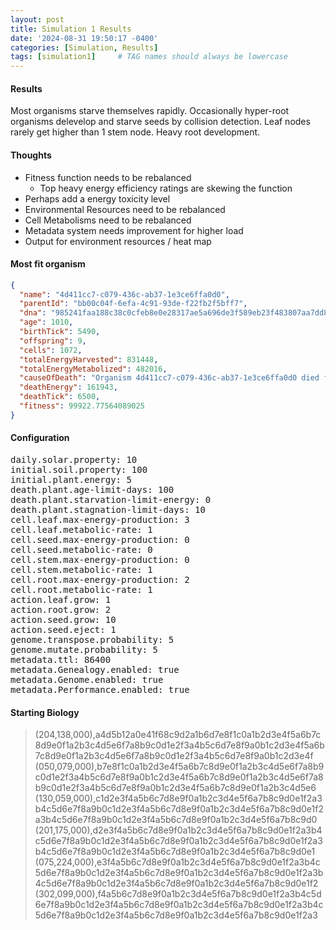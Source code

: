 ```yaml
---
layout: post
title: Simulation 1 Results
date: '2024-08-31 19:50:17 -0400'
categories: [Simulation, Results]
tags: [simulation1]     # TAG names should always be lowercase
---
```

#### Results
Most organisms starve themselves rapidly. Occasionally hyper-root organisms delevelop and starve seeds by collision detection. Leaf nodes rarely get higher than 1 stem node. Heavy root development.

#### Thoughts
- Fitness function needs to be rebalanced
	- Top heavy energy efficiency ratings are skewing  the function
- Perhaps add a energy toxicity level
- Environmental Resources need to be rebalanced
- Cell Metabolisms need to be rebalanced
- Metadata system needs improvement for higher load
- Output for environment resources / heat map

#### Most fit organism
``` json
{
  "name": "4d411cc7-c079-436c-ab37-1e3ce6ffa0d0",
  "parentId": "bb00c04f-6efa-4c91-93de-f22fb2f5bff7",
  "dna": "985241faa188c38c0cfeb8e0e28317ae5a696de3f589eb23f483807aa7dd872436320f4b3182f8fc3299ff23344460b58900fef01a00f93f00ba35417052a59a4e4042b55502e7ad93acd3eeed2e868d",
  "age": 1010,
  "birthTick": 5490,
  "offspring": 9,
  "cells": 1072,
  "totalEnergyHarvested": 831448,
  "totalEnergyMetabolized": 482016,
  "causeOfDeath": "Organism 4d411cc7-c079-436c-ab37-1e3ce6ffa0d0 died from old age.",
  "deathEnergy": 161943,
  "deathTick": 6500,
  "fitness": 99922.77564089025
}
```

#### Configuration

<pre>daily.solar.property: 10
initial.soil.property: 100
initial.plant.energy: 5
death.plant.age-limit-days: 100
death.plant.starvation-limit-energy: 0
death.plant.stagnation-limit-days: 10
cell.leaf.max-energy-production: 3
cell.leaf.metabolic-rate: 1
cell.seed.max-energy-production: 0
cell.seed.metabolic-rate: 0
cell.stem.max-energy-production: 0
cell.stem.metabolic-rate: 1
cell.root.max-energy-production: 2
cell.root.metabolic-rate: 1
action.leaf.grow: 1
action.root.grow: 2
action.seed.grow: 10
action.seed.eject: 1
genome.transpose.probability: 5
genome.mutate.probability: 5
metadata.ttl: 86400
metadata.Genealogy.enabled: true
metadata.Genome.enabled: true
metadata.Performance.enabled: true
</pre>


#### Starting Biology

>(204,138,000),a4d5b12a0e41f68c9d2a1b6d7e8f1c0a1b2d3e4f5a6b7c8d9e0f1a2b3c4d5e6f7a8b9c0d1e2f3a4b5c6d7e8f9a0b1c2d3e4f5a6b7c8d9e0f1a2b3c4d5e6f7a8b9c0d1e2f3a4b5c6d7e8f9a0b1c2d3e4f
>(050,079,000),b7e8f1c0a1b2d3e4f5a6b7c8d9e0f1a2b3c4d5e6f7a8b9c0d1e2f3a4b5c6d7e8f9a0b1c2d3e4f5a6b7c8d9e0f1a2b3c4d5e6f7a8b9c0d1e2f3a4b5c6d7e8f9a0b1c2d3e4f5a6b7c8d9e0f1a2b3c4d5e6
>(130,059,000),c1d2e3f4a5b6c7d8e9f0a1b2c3d4e5f6a7b8c9d0e1f2a3b4c5d6e7f8a9b0c1d2e3f4a5b6c7d8e9f0a1b2c3d4e5f6a7b8c9d0e1f2a3b4c5d6e7f8a9b0c1d2e3f4a5b6c7d8e9f0a1b2c3d4e5f6a7b8c9d0
>(201,175,000),d2e3f4a5b6c7d8e9f0a1b2c3d4e5f6a7b8c9d0e1f2a3b4c5d6e7f8a9b0c1d2e3f4a5b6c7d8e9f0a1b2c3d4e5f6a7b8c9d0e1f2a3b4c5d6e7f8a9b0c1d2e3f4a5b6c7d8e9f0a1b2c3d4e5f6a7b8c9d0e1
>(075,224,000),e3f4a5b6c7d8e9f0a1b2c3d4e5f6a7b8c9d0e1f2a3b4c5d6e7f8a9b0c1d2e3f4a5b6c7d8e9f0a1b2c3d4e5f6a7b8c9d0e1f2a3b4c5d6e7f8a9b0c1d2e3f4a5b6c7d8e9f0a1b2c3d4e5f6a7b8c9d0e1f2
>(302,099,000),f4a5b6c7d8e9f0a1b2c3d4e5f6a7b8c9d0e1f2a3b4c5d6e7f8a9b0c1d2e3f4a5b6c7d8e9f0a1b2c3d4e5f6a7b8c9d0e1f2a3b4c5d6e7f8a9b0c1d2e3f4a5b6c7d8e9f0a1b2c3d4e5f6a7b8c9d0e1f2a3
